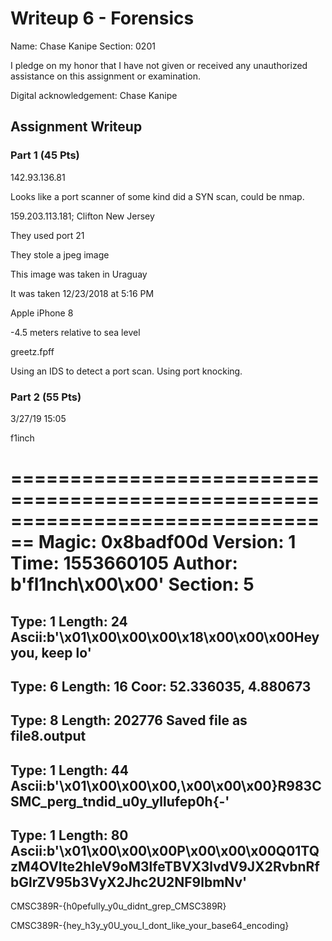 # Writeup 6 - Forensics

Name: Chase Kanipe
Section: 0201

I pledge on my honor that I have not given or received any unauthorized assistance on this assignment or examination.

Digital acknowledgement: Chase Kanipe

## Assignment Writeup

### Part 1 (45 Pts)

142.93.136.81

Looks like a port scanner of some kind did a SYN scan, could be nmap.

159.203.113.181; Clifton New Jersey

They used port 21

They stole a jpeg image

This image was taken in Uraguay

It was taken 12/23/2018 at 5:16 PM

Apple iPhone 8

-4.5 meters relative to sea level

greetz.fpff

Using an IDS to detect a port scan. Using port knocking.

### Part 2 (55 Pts)

3/27/19 15:05

f1inch

================================================================================
Magic: 0x8badf00d
Version: 1
Time: 1553660105
Author: b'fl1nch\x00\x00'
Section: 5
================================================================================
Type: 1 Length: 24
Ascii:b'\x01\x00\x00\x00\x18\x00\x00\x00Hey you, keep lo'
--------------------------------------------------------------------------------
Type: 6 Length: 16
Coor: 52.336035, 4.880673
--------------------------------------------------------------------------------
Type: 8 Length: 202776
Saved file as file8.output
--------------------------------------------------------------------------------
Type: 1 Length: 44
Ascii:b'\x01\x00\x00\x00,\x00\x00\x00}R983CSMC_perg_tndid_u0y_yllufep0h{-'
--------------------------------------------------------------------------------
Type: 1 Length: 80
Ascii:b'\x01\x00\x00\x00P\x00\x00\x00Q01TQzM4OVIte2hleV9oM3lfeTBVX3lvdV9JX2RvbnRfbGlrZV95b3VyX2Jhc2U2NF9lbmNv'
--------------------------------------------------------------------------------

CMSC389R-{h0pefully_y0u_didnt_grep_CMSC389R}

CMSC389R-{hey_h3y_y0U_you_I_dont_like_your_base64_encoding}
